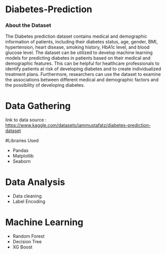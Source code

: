 # Diabetes-Prediction
### About the Dataset
The Diabetes prediction dataset contains medical and demographic information of patients, including their diabetes status, age, gender, BMI, hypertension, heart disease, smoking history, HbA1c level, and blood glucose level. The dataset can be utilized to develop machine learning models for predicting diabetes in patients based on their medical and demographic features. This can be helpful for healthcare professionals to identify patients at risk of developing diabetes and to create individualized treatment plans. Furthermore, researchers can use the dataset to examine the associations between different medical and demographic factors and the possibility of developing diabetes.

# Data Gathering
link to data source : https://www.kaggle.com/datasets/iammustafatz/diabetes-prediction-dataset

#Libraries Used
* Pandas
* Matplotlib
* Seaborn


# Data Analysis
* Data cleaning
* Label Encoding
 
# Machine Learning
* Random Forest
* Decision Tree
* XG Boost
